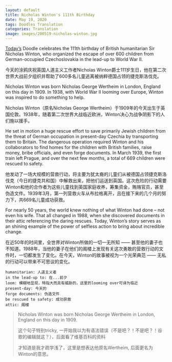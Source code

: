 ```yaml
---
layout: default
title: Nicholas Winton's 111th Birthday
date: May 19, 2020
tags: Doodles Translation
categories: Translation
image: images/200519-nicholas-winton.jpg
---
```


[Today’s](https://www.google.com/doodles/nicholas-wintons-111th-birthday) Doodle celebrates the 111th birthday of British humanitarian Sir Nicholas Winton, who organized the escape of over 600 children from German-occupied Czechoslovakia in the lead-up to World War II.

今天的涂鸦庆祝英国人道主义工作者Nicholas Winton爵士111岁生日，他在第二次世界大战前夕组织并帮助了600多名儿童逃离被纳粹德国占领的捷克斯洛伐克。

Nicholas Winton was born Nicholas George Wertheim in London, England on this day in 1909. In 1938, with World War II looming over Europe, Winton was inspired to do something to help.

Nicholas Winton（原名Nicholas George Wertheim）于1909年的今天出生于英国伦敦。1938年，随着第二次世界大战临近欧洲，Winton决心为战争阴影下的人们施以援手。

He set in motion a huge rescue effort to save primarily Jewish children from the threat of German occupation in present-day Czechia by transporting them to Britain. The dangerous operation required Winton and his collaborators to find homes for the children with British families, raise money, bribe officials, and even forge documents. In March 1939, the first train left Prague, and over the next few months, a total of 669 children were rescued to safety.

他发动了一场大规模的营救行动，将主要为犹太裔的儿童们从被德国占领捷克斯洛伐克（今日的捷克共和国）中解救出来，把他们运送到英国。这次危险的行动需要Winton和他的合作者为这些儿童找到英国家庭收养，筹集资金，贿赂官员，甚至伪造文件。1939年3月，第一列营救火车从布拉格离开，且在接下来的几个月的努力下，共669名儿童成功获救。

For nearly 50 years, the world knew nothing of what Winton had done – not even his wife. That all changed in 1988, when she discovered documents in their attic referencing the daring rescues. Today, Winton’s story serves as an shining example of the power of selfless action to bring about incredible change.

在近50年的时间里，全世界对Winton所做的一切一无所知 —— 甚至他的妻子也不知道。1988年，当他的妻子在他们的阁楼上发现有关这次勇敢的营救行动的文件时，一切都发生了变化。在今天，Winton的故事被视为一个光荣典范 —— 无私的行动可以带来不可思议的变化。


```text
humanitarian: 人道主义者
in the lead-up to: 在...前夕
loom: 模糊地显现，特指大而具有威胁的，这里的looming over可译为临近
present-day: 今天的
forge documents: 伪造文件
be rescued to safety: 成功获救
attic: 阁楼
```

> Nicholas Winton was born Nicholas George Wertheim in London, England on this day in 1909.
>
> 这个句子特别tricky, 一开始我以为有语法错误（不是吧？！不是吧？！谷歌的编辑就这？），后面看了维基百科的资料
>
> 才知道是我才疏学浅了，这里是想表达他原名Wertheim, 后面更名为Winton的意思。
